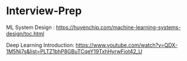 # Interview-Prep

ML System Design : https://huyenchip.com/machine-learning-systems-design/toc.html

Deep Learning Introduction: https://www.youtube.com/watch?v=QDX-1M5Nj7s&list=PLTZ1bhP8GBuTCqeY19TxhHyrwFiot42_U
